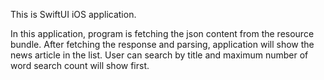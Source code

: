 This is SwiftUI iOS application.

In this application, program is fetching the json content from the resource bundle.
After fetching the response and parsing, application will show the news article in the list.
User can search by title and maximum number of word search count will show first.

